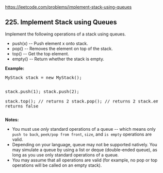 https://leetcode.com/problems/implement-stack-using-queues

## 225. Implement Stack using Queues

<div><p>Implement the following operations of a stack using queues.</p>
<ul>
<li>push(x) -- Push element x onto stack.</li>
<li>pop() -- Removes the element on top of the stack.</li>
<li>top() -- Get the top element.</li>
<li>empty() -- Return whether the stack is empty.</li>
</ul>
<p><b>Example:</b></p>
<pre>MyStack stack = new MyStack();

stack.push(1);
stack.push(2);  
stack.top();   // returns 2
stack.pop();   // returns 2
stack.empty(); // returns false</pre>
<p><b>Notes:</b></p>
<ul>
<li>You must use <i>only</i> standard operations of a queue -- which means only <code>push to back</code>, <code>peek/pop from front</code>, <code>size</code>, and <code>is empty</code> operations are valid.</li>
<li>Depending on your language, queue may not be supported natively. You may simulate a queue by using a list or deque (double-ended queue), as long as you use only standard operations of a queue.</li>
<li>You may assume that all operations are valid (for example, no pop or top operations will be called on an empty stack).</li>
</ul>
</div>
